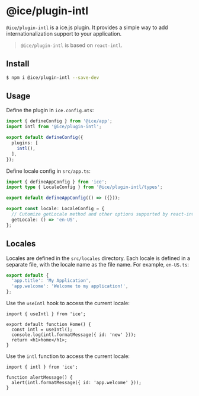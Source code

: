 # @ice/plugin-intl

`@ice/plugin-intl` is a ice.js plugin. It provides a simple way to add internationalization support to your application.

> `@ice/plugin-intl` is based on `react-intl`.

## Install

```bash
$ npm i @ice/plugin-intl --save-dev
```

## Usage

Define the plugin in `ice.config.mts`:

```ts
import { defineConfig } from '@ice/app';
import intl from '@ice/plugin-intl';

export default defineConfig({
  plugins: [
    intl(),
  ],
});
```

Define locale config in `src/app.ts`:

```ts
import { defineAppConfig } from 'ice';
import type { LocaleConfig } from '@ice/plugin-intl/types';

export default defineAppConfig(() => ({}));

export const locale: LocaleConfig = {
  // Cutomize getLocale method and other options supported by react-intl.
  getLocale: () => 'en-US',
};
```

## Locales

Locales are defined in the `src/locales` directory. Each locale is defined in a separate file, with the locale name as the file name. For example, `en-US.ts`:

```ts
export default {
  'app.title': 'My Application',
  'app.welcome': 'Welcome to my application!',
};
```

Use the `useIntl` hook to access the current locale:

```tsx
import { useIntl } from 'ice';

export default function Home() {
  const intl = useIntl();
  console.log(intl.formatMessage({ id: 'new' }));
  return <h1>home</h1>;
}
```

Use the `intl` function to access the current locale:

```tsx
import { intl } from 'ice';

function alertMessage() {
  alert(intl.formatMessage({ id: 'app.welcome' }));
}
```
